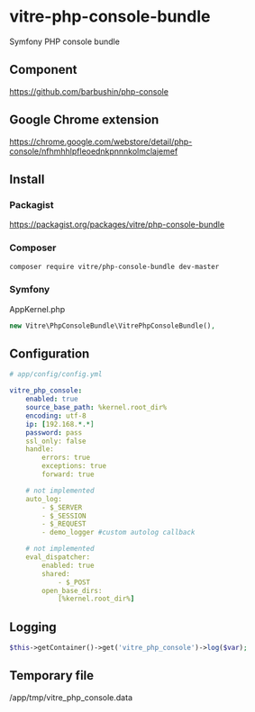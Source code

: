 vitre-php-console-bundle
========================

Symfony PHP console bundle


Component
---------

https://github.com/barbushin/php-console

Google Chrome extension
-----------------------

https://chrome.google.com/webstore/detail/php-console/nfhmhhlpfleoednkpnnnkolmclajemef


Install
------------

### Packagist

https://packagist.org/packages/vitre/php-console-bundle

### Composer

```bash
composer require vitre/php-console-bundle dev-master
```

### Symfony 

AppKernel.php
```php
new Vitre\PhpConsoleBundle\VitrePhpConsoleBundle(),

```


Configuration
-------------

```yml
# app/config/config.yml

vitre_php_console:
    enabled: true
    source_base_path: %kernel.root_dir%
    encoding: utf-8
    ip: [192.168.*.*]
    password: pass
    ssl_only: false
    handle:
        errors: true
        exceptions: true
        forward: true

    # not implemented
    auto_log:
        - $_SERVER
        - $_SESSION
        - $_REQUEST
        - demo_logger #custom autolog callback

    # not implemented
    eval_dispatcher:
        enabled: true
        shared:
            - $_POST
        open_base_dirs:
            [%kernel.root_dir%]

```

Logging
-------

```php
$this->getContainer()->get('vitre_php_console')->log($var);
```

Temporary file
--------------
/app/tmp/vitre_php_console.data
